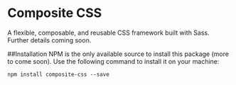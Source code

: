 # Composite CSS
A flexible, composable, and reusable CSS framework built with Sass. Further details coming soon.

##Installation
NPM is the only available source to install this package (more to come soon). Use the following command to install it on your machine:
```
npm install composite-css --save
```
